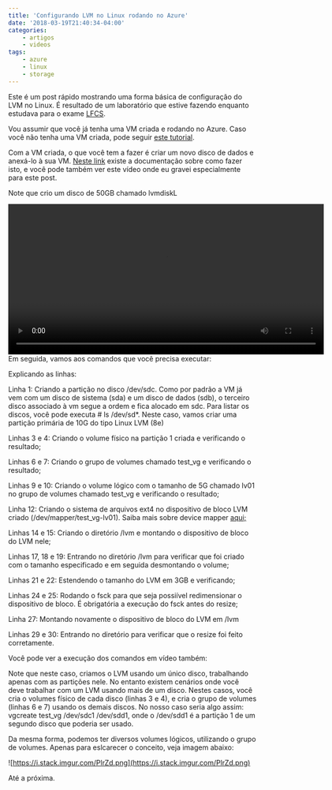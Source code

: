 ```yaml
---
title: 'Configurando LVM no Linux rodando no Azure'
date: '2018-03-19T21:40:34-04:00'
categories:
    - artigos
    - videos
tags:
    - azure
    - linux
    - storage
---
```


Este é um post rápido mostrando uma forma básica de configuração do LVM no Linux. É resultado de um laboratório que estive fazendo enquanto estudava para o exame [LFCS](https://training.linuxfoundation.org/certification/lfcs).

Vou assumir que você já tenha uma VM criada e rodando no Azure. Caso você não tenha uma VM criada, pode seguir [este tutorial](https://docs.microsoft.com/en-us/azure/virtual-machines/linux/tutorial-manage-vm).

Com a VM criada, o que você tem a fazer é criar um novo disco de dados e anexá-lo à sua VM. [Neste link](https://docs.microsoft.com/en-us/azure/virtual-machines/linux/attach-disk-portal) existe a documentação sobre como fazer isto, e você pode também ver este vídeo onde eu gravei especialmente para este post.

Note que crio um disco de 50GB chamado lvmdiskL

<div class="wp-video" style="width: 640px;"><video class="wp-video-shortcode" controls="controls" height="305" id="video-8746-1" preload="metadata" width="640"><source src="/wp-content/uploads/2018/03/lvmdisk.mp4?_=1" type="video/mp4"></source>[/wp-content/uploads/2018/03/lvmdisk.mp4](/wp-content/uploads/2018/03/lvmdisk.mp4)</video></div>Em seguida, vamos aos comandos que você precisa executar:

<script src="https://gist.github.com/rmmartins/59ce1c12ff61d7c7bae6303372874885.js"></script>

Explicando as linhas:

Linha 1: Criando a partição no disco /dev/sdc. Como por padrão a VM já vem com um disco de sistema (sda) e um disco de dados (sdb), o terceiro disco associado à vm segue a ordem e fica alocado em sdc. Para listar os discos, você pode executa # ls /dev/sd\*. Neste caso, vamos criar uma partição primária de 10G do tipo Linux LVM (8e)

Linhas 3 e 4: Criando o volume físico na partição 1 criada e verificando o resultado;

Linhas 6 e 7: Criando o grupo de volumes chamado test\_vg e verificando o resultado;

Linhas 9 e 10: Criando o volume lógico com o tamanho de 5G chamado lv01 no grupo de volumes chamado test\_vg e verificando o resultado;

Linha 12: Criando o sistema de arquivos ext4 no dispositivo de bloco LVM criado (/dev/mapper/test\_vg-lv01). Saiba mais sobre device mapper [aqui;](https://en.wikipedia.org/wiki/Device_mapper)

Linhas 14 e 15: Criando o diretório /lvm e montando o dispositivo de bloco do LVM nele;

Linhas 17, 18 e 19: Entrando no diretório /lvm para verificar que foi criado com o tamanho especificado e em seguida desmontando o volume;

Linhas 21 e 22: Estendendo o tamanho do LVM em 3GB e verificando;

Linhas 24 e 25: Rodando o fsck para que seja possiível redimensionar o dispositivo de bloco. É obrigatória a execução do fsck antes do resize;

Linha 27: Montando novamente o dispositivo de bloco do LVM em /lvm

Linhas 29 e 30: Entrando no diretório para verificar que o resize foi feito corretamente.

Você pode ver a execução dos comandos em vídeo também:

<script async="" id="asciicast-169330" src="https://asciinema.org/a/169330.js"></script>

Note que neste caso, criamos o LVM usando um único disco, trabalhando apenas com as partições nele. No entanto existem cenários onde você deve trabalhar com um LVM usando mais de um disco. Nestes casos, você cria o volumes físico de cada disco (linhas 3 e 4), e cria o grupo de volumes (linhas 6 e 7) usando os demais discos. No nosso caso seria algo assim: vgcreate test\_vg /dev/sdc1 /dev/sdd1, onde o /dev/sdd1 é a partição 1 de um segundo disco que poderia ser usado.

Da mesma forma, podemos ter diversos volumes lógicos, utilizando o grupo de volumes. Apenas para eslcarecer o conceito, veja imagem abaixo:

![https://i.stack.imgur.com/PlrZd.png](https://i.stack.imgur.com/PlrZd.png)

Até a próxima.

